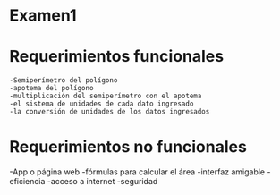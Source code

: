 # Examen1
# Requerimientos funcionales 
	-Semiperímetro del polígono 
	-apotema del polígono 
	-multiplicación del semiperímetro con el apotema
	-el sistema de unidades de cada dato ingresado 
	-la conversión de unidades de los datos ingresados
# Requerimientos no funcionales 
-App o página web 
-fórmulas para calcular el área
-interfaz amigable 
-eficiencia 
-acceso a internet 
-seguridad 
